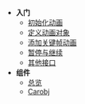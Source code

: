 * **入门**
  * [初始化动画](/zh-cn/1.1)
  * [定义动画对象](/zh-cn/1.2.md)
  * [添加关键帧动画](/zh-cn/1.3.md)
  * [暂停与继续](/zh-cn/1.4.md)
  * [其他接口](/zh-cn/1.5.md)
* **组件**
  * [总览](/zh-cn/2.md)
  * [Carobj](/zh-cn/carobj.md)
